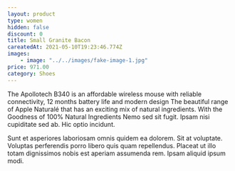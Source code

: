 ```yaml
---
layout: product
type: women
hidden: false
discount: 0
title: Small Granite Bacon
careatedAt: 2021-05-10T19:23:46.774Z
images:
    - image: "../../images/fake-image-1.jpg"
price: 971.00
category: Shoes
---
```

The Apollotech B340 is an affordable wireless mouse with reliable connectivity, 12 months battery life and modern design
The beautiful range of Apple Naturalé that has an exciting mix of natural ingredients. With the Goodness of 100% Natural Ingredients
Nemo sed sit fugit. Ipsam nisi cupiditate sed ab. Hic optio incidunt.
 Sunt et asperiores laboriosam omnis quidem ea dolorem. Sit at voluptate. Voluptas perferendis porro libero quis quam repellendus. Placeat ut illo totam dignissimos nobis est aperiam assumenda rem. Ipsam aliquid ipsum modi.
